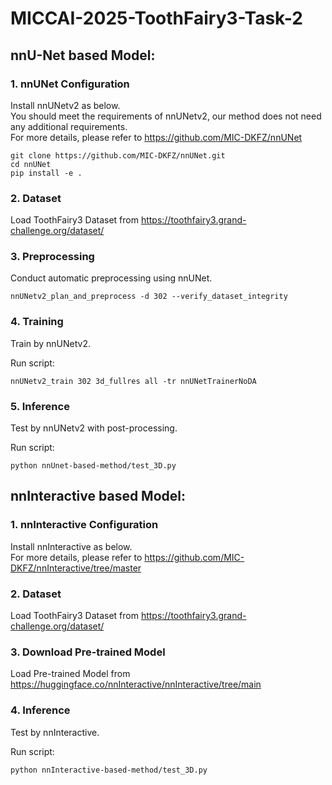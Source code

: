 # MICCAI-2025-ToothFairy3-Task-2

## nnU-Net based Model:
### 1. nnUNet Configuration
Install nnUNetv2 as below.  
You should meet the requirements of nnUNetv2, our method does not need any additional requirements.  
For more details, please refer to https://github.com/MIC-DKFZ/nnUNet  

```
git clone https://github.com/MIC-DKFZ/nnUNet.git
cd nnUNet
pip install -e .
```
### 2. Dataset

Load ToothFairy3 Dataset from https://toothfairy3.grand-challenge.org/dataset/

### 3. Preprocessing

Conduct automatic preprocessing using nnUNet.

```
nnUNetv2_plan_and_preprocess -d 302 --verify_dataset_integrity
```


### 4. Training

Train by nnUNetv2. 

Run script:

```
nnUNetv2_train 302 3d_fullres all -tr nnUNetTrainerNoDA
```


### 5. Inference

Test by nnUNetv2 with post-processing. 

Run script:

```
python nnUnet-based-method/test_3D.py
```

## nnInteractive based Model:
### 1. nnInteractive Configuration
Install nnInteractive as below.  
For more details, please refer to https://github.com/MIC-DKFZ/nnInteractive/tree/master  

### 2. Dataset

Load ToothFairy3 Dataset from https://toothfairy3.grand-challenge.org/dataset/

### 3. Download Pre-trained Model

Load  Pre-trained Model from https://huggingface.co/nnInteractive/nnInteractive/tree/main

### 4. Inference

Test by nnInteractive. 

Run script:

```
python nnInteractive-based-method/test_3D.py
```


